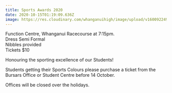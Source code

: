 ```yaml
---
title: Sports Awards 2020
date: 2020-10-15T01:19:09.636Z
image: https://res.cloudinary.com/whanganuihigh/image/upload/v1600922496/Events/Sports_Award_for_WHS_FB.jpg
---
```

Function Centre, Whanganui Racecourse at 7:15pm.  
Dress Semi Formal  
Nibbles provided  
Tickets $10

Honouring the sporting excellence of our Students!

Students getting their Sports Colours please purchase a ticket from the Bursars Office or Student Centre before 14 October. 

Offices will be closed over the holidays.